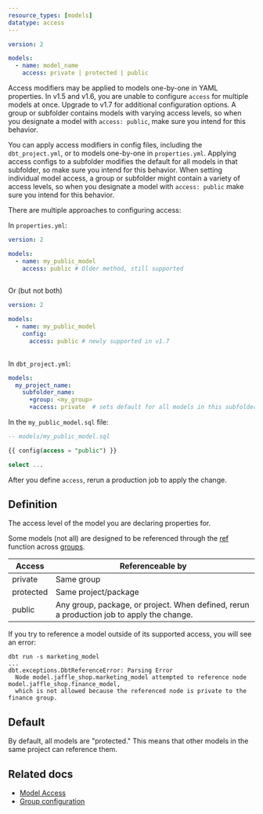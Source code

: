 ```yaml
---
resource_types: [models]
datatype: access
---
```


<File name='models/<schema>.yml'>

```yml
version: 2

models:
  - name: model_name
    access: private | protected | public
```

</File>

<VersionBlock lastVersion="1.6">

Access modifiers may be applied to models one-by-one in YAML properties. In v1.5 and v1.6, you are unable to configure `access` for multiple models at once. Upgrade to v1.7 for additional configuration options. A group or subfolder contains models with varying access levels, so when you designate a model with `access: public`, make sure you intend for this behavior. 

</VersionBlock>

<VersionBlock firstVersion="1.7">

You can apply access modifiers in config files, including the `dbt_project.yml`, or to models one-by-one in `properties.yml`. Applying access configs to a subfolder modifies the default for all models in that subfolder, so make sure you intend for this behavior. When setting individual model access, a group or subfolder might contain a variety of access levels, so when you designate a model with `access: public` make sure you intend for this behavior.

There are multiple approaches to configuring access:

In `properties.yml`: 

<File name='models/<properties_my_public_model>.yml'>

```yml
version: 2

models:
  - name: my_public_model
    access: public # Older method, still supported
    
```
</File>
  
Or (but not both)

<File name='models/<properties_my_public_model>.yml'>

```yml
version: 2

models:
  - name: my_public_model
    config:
      access: public # newly supported in v1.7
    
```
</File>

In `dbt_project.yml`:

<File name='dbt_project.yml'>

```yml
models:
  my_project_name:
    subfolder_name:
      +group: <my_group>
      +access: private  # sets default for all models in this subfolder
```
</File>

In the `my_public_model.sql` file:

<File name='models/my_public_model.sql'>

```sql
-- models/my_public_model.sql

{{ config(access = "public") }}

select ...
```
</File>

</VersionBlock>

After you define `access`, rerun a production job to apply the change. 

## Definition
The access level of the model you are declaring properties for.

Some models (not all) are designed to be referenced through the [ref](/reference/dbt-jinja-functions/ref) function across [groups](/docs/build/groups).

| Access    | Referenceable by              |
|-----------|-------------------------------|
| private   | Same group                    |
| protected | Same project/package          |
| public    | Any group, package, or project. When defined, rerun a production job to apply the change. |

If you try to reference a model outside of its supported access, you will see an error:

```shell
dbt run -s marketing_model
...
dbt.exceptions.DbtReferenceError: Parsing Error
  Node model.jaffle_shop.marketing_model attempted to reference node model.jaffle_shop.finance_model, 
  which is not allowed because the referenced node is private to the finance group.
```

## Default

By default, all models are "protected." This means that other models in the same project can reference them.

## Related docs

* [Model Access](/docs/collaborate/govern/model-access#groups)
* [Group configuration](/reference/resource-configs/group)
